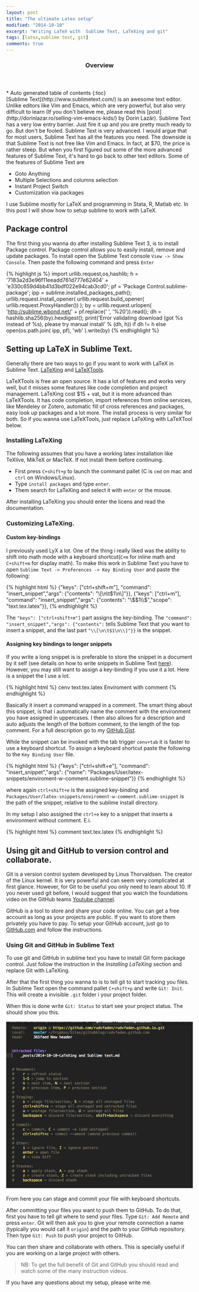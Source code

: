 ```yaml
---
layout: post
title: "The ultimate Latex setup"
modified: "2014-10-10"
excerpt: "Writing LaTeX with  Sublime Text, LaTeXing and git"
tags: [latex,sublime text, git]
comments: true
---
```

<section id="table-of-contents" class="toc">
  <header>
    <h3>Overview</h3>
  </header>
<div id="drawer" markdown="1">
*  Auto generated table of contents
{:toc}
</div>
</section><!-- /#table-of-contents -->
[Sublime Text](http://www.sublimetext.com/) is an awesome text editor. Unlike editors like Vim and Emacs, which are very powerful, but also very difficult to learn (If you don't believe me, please read this [post](http://dorinlazar.ro/selling-vim-emacs-kids/) by Dorin Lazăr). Sublime Text has a very low entry barrier. Just fire it up and you are pretty much ready to go. But don't be fooled. Sublime Text is very advanced. I would argue that for most users, Sublime Text has all the features you need. The downside is that Sublime Text is not free like Vim and Emacs. In fact, at $70, the price is rather steep. But when you first figured out some of the more advanced features of Sublime Text, it's hard to go back to other text editors. Some of the features of Sublime Text are 

- Goto Anything
- Multiple Selections and columns selection
- Instant Project Switch
- Customization via packages

I use Sublime mostly for LaTeX and programming in Stata, R, Matlab etc. In this post I will show how to setup sublime to work with LaTeX. 

## Package control

The first thing you wanna do after installing Sublime Text 3, is to install Package control. Package control allows you to easily install, remove and update packages. To install open the Sublime Text console `View -> Show Console`. Then paste the following command and press `Enter`

{% highlight js %}
import urllib.request,os,hashlib; h = '7183a2d3e96f11eeadd761d777e62404' + 'e330c659d4bb41d3bdf022e94cab3cd0'; pf = 'Package Control.sublime-package'; ipp = sublime.installed_packages_path(); urllib.request.install_opener( urllib.request.build_opener( urllib.request.ProxyHandler()) ); by = urllib.request.urlopen( 'http://sublime.wbond.net/' + pf.replace(' ', '%20')).read(); dh = hashlib.sha256(by).hexdigest(); print('Error validating download (got %s instead of %s), please try manual install' % (dh, h)) if dh != h else open(os.path.join( ipp, pf), 'wb' ).write(by)
{% endhighlight %}

## Setting up LaTeX in Sublime Text.

Generally there are two ways to go if you want to work with LaTeX in Sublime Text. [LaTeXing](http://www.latexing.com/) and [LaTeXTools](https://github.com/SublimeText/LaTeXTools).

LaTeXTools is free an open source. It has a lot of features and works very well, but it misses some features like code completion and project management. LaTeXing cost $15 + vat, but it is more advanced than LaTeXTools. It has code completion, import references from online services, like Mendeley or Zotero, automatic fill of cross references and packages, easy look up packages and a lot more. The install process is very similar for both. So if you wanna use LaTeXTools, just replace LaTeXing with LaTeXTool below.  

### Installing LaTeXing

The following assumes that you have a working latex installation like TeXlive, MikTeX or MacTeX. If not install them before continuing.

- First press `C+shift+p` to launch the command pallet (C is `cmd` on mac and `ctrl` on Windows/Linux).
- Type `install packages` and type `enter`.
- Them search for LaTeXing and select it with `enter` or the mouse. 

After installing LaTeXing you should enter the licens and read the documentation.

### Customizing LaTeXing.

#### Custom key-bindings

I previously used LyX a lot. One of the thing i really liked was the ability to shift into math mode with a keyboard shortcut(`C+m` for inline math and `C+shift+m` for display math). To make this work in Sublime Text you have to open `Sublime Text -> Preferences -> Key Binding User` and paste the following:

{% highlight html %}
{"keys": ["ctrl+shift+m"], "command": "insert_snippet","args": {"contents": "\\[\n\t$1\n\\]"}},
{"keys": ["ctrl+m"], "command": "insert_snippet","args": {"contents": "\\$$1\\$","scope": "text.tex.latex"}},
{% endhighlight %}

The `"keys": ["ctrl+shift+m"]` part assigns the key-binding. The `"command": "insert_snippet","args": {"contents":` tells Sublime Text that you want to insert a snippet, and the last part `"\\[\n\t$1\n\\]"}}` is the snippet. 

#### Assigning key bindings to longer snippets

If you write a long snippet is is preferable to store the snippet in a document by it self (see details on how to write snippets in Sublime Text [here](http://sublimetext.info/docs/en/extensibility/snippets.html)). However, you may still want to assign a key-binding if you use it a lot. Here is a snippet the I use a lot.

{% highlight html %}
<snippet>
    <content><![CDATA[
%==========  ${1/(.+)/\U\1/g}: ${2:Description}  ==========%
\begin{${1:Environment}}
$3
\end{${1:Environment}}
%=============${1/./=/g}=${2/./=/g}============%
]]></content>
    <!-- Optional: Set a tabTrigger to define how to trigger the snippet -->
    <tabTrigger>cenv</tabTrigger>
    <!-- Optional: Set a scope to limit where the snippet will trigger -->
    <scope>text.tex.latex</scope>
      <!-- Optional: Description to show in the menu -->
    <description>Enviroment with comment</description>
</snippet>
{% endhighlight %}

Basically it insert a command wrapped in a comment. The smart thing about this snippet, is that i automatically name the comment with the environment you have assigned in uppercases. I then also allows for a description and auto adjusts the length of the bottom comment, to the length of the top comment. For a full description go to my [GitHub Gist](https://gist.github.com/rudvfaden/c68002520962a24cb073).

While the snippet can be invoked with the tab trigger `cenv+tab`  it is faster to use a keyboard shortcut. To assign a keyboard shortcut paste the following to the `Key Binding User` file.

{% highlight html %}
{"keys": ["ctrl+shift+e"], "command": "insert_snippet","args": {"name":
"Packages/User/latex-snippets/enviroment-w-comment.sublime-snippet"}}
{% endhighlight %}

where again `ctrl+shift+e` is the assigned key-binding and `Packages/User/latex-snippets/enviroment-w-comment.sublime-snippet` is the path of the snippet, relative to the sublime install directory.

In my setup I also assigned the `ctrl+e` key to a snippet that inserts a environment without comment. E.i.  

{% highlight html %}
<snippet>
    <content><![CDATA[
%==========  ${1:Enviroment}: ${2:Description}  ==========%
$3
%=============${1/./=/g}=${2/./=/g}============%
]]></content>
    <!-- Optional: Set a tabTrigger to define how to trigger the snippet -->
    <tabTrigger>comment</tabTrigger>
    <!-- Optional: Set a scope to limit where the snippet will trigger -->
    <scope>text.tex.latex</scope>
</snippet>
{% endhighlight %}

## Using git and GitHub to version control and collaborate.

Git is a version control system developed by Linus Thorvaldsen. The creator of the Linux kernel. It is very powerful and can seem very complicated at first glance. However, for Git to be useful you only need to learn about 10. If you never used git before, I would suggest that you watch the foundations video on the GitHub teams [Youtube channel](https://www.youtube.com/channel/UCP7RrmoueENv9TZts3HXXtw). 

GitHub is a tool to store and share your code online. You can get a free account as long as your projects are public. If you want to store them privately you have to pay. To setup your GitHub account, just go to [GitHub.com](GitHub.com) and follow the instructions.

### Using Git and GitHub in Sublime Text

To use git and GitHub in sublime text you have to install Git form package control. Just follow the instruction in the *Installing LaTeXing* section and replace Git with LaTeXing. 

After that the first thing you wanna to is to tell git to start tracking you files. In Sublime Text open the command pallet `C+shift+p` and write `Git: Init`. This will create a invisible `.git` folder i your project folder. 

When this is done write `Git: Status` to start see your project status. The should show you this.
<br/><br/>
![Git Status](../images/posts/git-status.png "Git Status")
<br/><br/>
From here you can stage and commit your file with keyboard shortcuts. 

After committing your files you want to push them to GitHub. To do that, first you have to tell git where to send your files. Type `Git: Add Remote` and press `enter`. Git will then ask you to give your remote connection a name (typically you would call it `origin`) and the path to your GitHub repository.
Then type `Git: Push` to push your project to GitHub. 

You can then share and collaborate with others. This is specially useful if you are working on a large project with others. 

>NB: To get the full benefit of Git and GitHub you should read and watch some of the many instruction videos. 

If you have any questions about my setup, please write me.